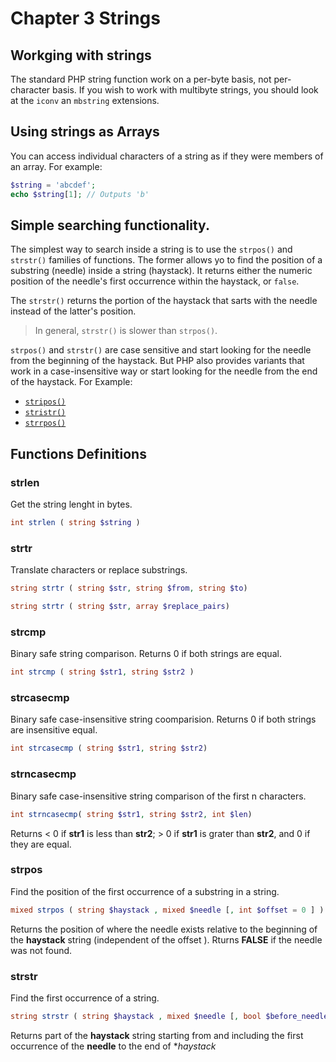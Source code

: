 # Chapter 3 Strings

## Workging with strings
The standard PHP string function work on a per-byte basis, not per-character basis. If you wish to work with multibyte strings, you should look at the `iconv` an `mbstring` extensions.

## Using strings as Arrays
You can access individual characters of a string as if they were members of an array. For example:
```php
$string = 'abcdef';
echo $string[1]; // Outputs 'b'
```

## Simple searching functionality.

The simplest way to search inside a string is to use the `strpos()` and `strstr()` families of functions. The former allows yo to find the position of a substring (needle) inside a string
(haystack). It returns either the numeric position of the needle's first occurrence within the haystack, or `false`.

The `strstr()` returns the portion of the haystack that sarts with the needle instead of the latter's position.

> In general, `strstr()` is slower than `strpos()`.

`strpos()` and `strstr()` are case sensitive and start looking for the needle from the beginning of the haystack. But PHP also provides variants that work in a case-insensitive way or start looking for the needle from the end of the haystack. For Example:
* [`stripos()`](http://php.net/manual/en/function.stripos.php)
* [`stristr()`](http://php.net/manual/en/function.stristr.php)
* [`strrpos()`](http://php.net/manual/en/function.strrpos.php)


## Functions Definitions

### strlen
Get the string lenght in bytes.
```php
int strlen ( string $string )
```

### strtr
Translate characters or replace substrings.
```php
string strtr ( string $str, string $from, string $to)

string strtr ( string $str, array $replace_pairs)
```

### strcmp
Binary safe string comparison. Returns 0 if both strings are equal.
```php
int strcmp ( string $str1, string $str2 )
```

### strcasecmp
Binary safe case-insensitive string coomparision. Returns 0 if both strings are insensitive equal.
```php
int strcasecmp ( string $str1, string $str2)
```

### strncasecmp
Binary safe case-insensitive string comparison of the first n characters.
```php
int strncasecmp( string $str1, string $str2, int $len)
```
Returns < 0 if **str1** is less than **str2**; > 0 if **str1** is grater than **str2**, and 0 if they are equal.

### strpos
Find the position of the first occurrence of a substring in a string.
```php
mixed strpos ( string $haystack , mixed $needle [, int $offset = 0 ] )
```
Returns the position of where the needle exists relative to the beginning of the **haystack** string (independent of the offset ). Rturns **FALSE** if the needle was not found.

### strstr
Find the first occurrence of a string.
```php
string strstr ( string $haystack , mixed $needle [, bool $before_needle = false ] )
```
Returns part of the **haystack** string starting from and including the first occurrence of the **needle** to the end of **haystack*
